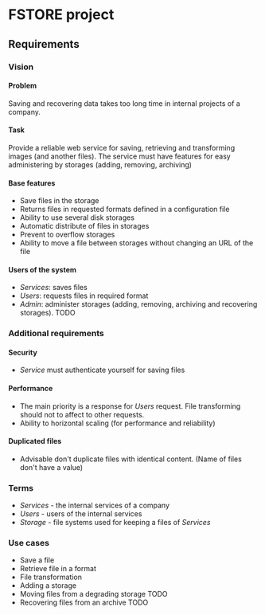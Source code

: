 # FSTORE project

## Requirements
### Vision
#### Problem

Saving and recovering data takes too long time in internal projects of a company.

#### Task

Provide a reliable web service for saving, retrieving and transforming images (and another files). The service must have features for easy administering by storages (adding, removing, archiving)

#### Base features ###

 * Save files in the storage
 * Returns files in requested formats defined in a configuration file
 * Ability to use several disk storages
 * Automatic distribute of files in storages
 * Prevent to overflow storages
 * Ability to move a file between storages without changing an URL of the file

#### Users of the system ###

 * _Services_: saves files
 * _Users_: requests files in required format
 * _Admin_: administer storages (adding, removing, archiving and recovering storages). TODO

### Additional requirements ###

#### Security
 * _Service_ must authenticate yourself for saving files

#### Performance
 * The main priority is a response for _Users_ request. File transforming should not to affect to other requests.
 * Ability to horizontal scaling (for performance and reliability)

#### Duplicated files
 * Advisable don't duplicate files with identical content. (Name of files don't have a value)

### Terms
 * _Services_ - the internal services of a company
 * _Users_ - users of the internal services
 * _Storage_ - file systems used for keeping a files of _Services_

### Use cases
 * Save a file
 * Retrieve file in a format
 * File transformation
 * Adding a storage
 * Moving files from a degrading storage TODO
 * Recovering files from an archive TODO


